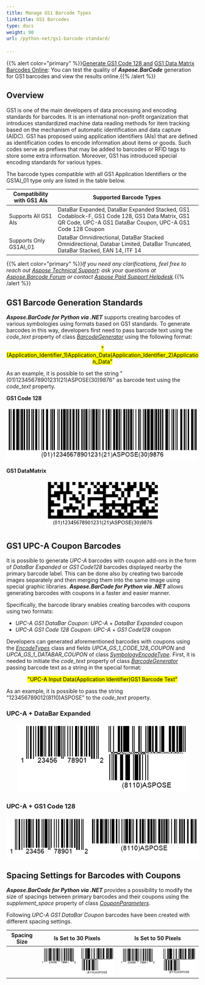 ```yaml
---
title: Manage GS1 Barcode Types
linktitle: GS1 Barcodes
type: docs
weight: 90
url: /python-net/gs1-barcode-standard/

---
```

{{% alert color="primary" %}}[Generate GS1 Code 128 and](https://products.aspose.app/barcode/generate/code128?type=gs1code128) [GS1 Data Matrix Barcodes Online](https://products.aspose.app/barcode/generate/datamatrix?type=gs1datamatrix): You can test the quality of ***Aspose.BarCode*** generation for GS1 barcodes and view the results online.{{% /alert %}}

## **Overview**
GS1 is one of the main developers of data processing and encoding standards for barcodes. It is an international non-profit organization that introduces standardized machine data reading methods for item tracking based on the mechanism of automatic identification and data capture (AIDC). GS1 has proposed using application identifiers (AIs) that are defined as identification codes to encode information about items or goods. Such codes serve as prefixes that may be added to barcodes or RFID tags to store some extra information. Moreover, GS1 has introduced special encoding standards for various types.  
  
The barcode types compatible with all GS1 Application Identifiers or the GS1AI_01 type only are listed in the table below.  
  
|Compatibility with GS1 AIs|Supported Barcode Types|
|---|---|
|Supports All GS1 AIs|DataBar Expanded, DataBar Expanded Stacked, GS1 Codablock-F, GS1 Code 128, GS1 Data Matrix, GS1 QR Code, UPC-A GS1 DataBar Coupon, UPC-A GS1 Code 128 Coupon|
|Supports Only GS1AI_01|DataBar Omnidirectional, DataBar Stacked Omnidirectional, Databar Limited, DataBar Truncated, DataBar Stacked, EAN 14, ITF 14|
  
{{% alert color="primary" %}}*If you need any clarifications, feel free to reach out [Aspose Technical Support](/barcode/python-net/technical-support/): ask your questions at [Aspose.Barcode Forum](https://forum.aspose.com/c/barcode/13) or contact [Aspose Paid Support Helpdesk](https://helpdesk.aspose.com/).*{{% /alert %}}

## **GS1 Barcode Generation Standards**
***Aspose.BarCode for Python via .NET*** supports creating barcodes of various symbologies using formats based on GS1 standards. To generate barcodes in this way, developers first need to pass barcode text using the *code_text* property of class [*BarcodeGenerator*](https://reference.aspose.com/barcode/python-net/aspose.barcode.generation/barcodegenerator/) using the following format:  
<p align="center"><mark>"(Application_Identifier_1)Application_Data(Application_Identifier_2)Application_Data"</mark></p> 

As an example, it is possible to set the string "(01)12345678901231(21)ASPOSE(30)9876" as barcode text using the *code_text* property.  
      
**GS1 Code 128**  
    
<p align="center"><img src="gs1code128example.png"></p>
    
**GS1 DataMatrix**  
  
<p align="center"><img src="gs1datamatrixexample.png"></p>
  
## **GS1 UPC-A Coupon Barcodes**
It is possible to generate *UPC-A* barcodes with coupon add-ons in the form of *DataBar Expanded* or *GS1 Code128* barcodes displayed nearby the primary barcode label. This can be done also by creating two barcode images separately and then merging them into the same image using special graphic libraries. ***Aspose.BarCode for Python via .NET*** allows generating barcodes with coupons in a faster and easier manner.  
  
Specifically, the barcode library enables creating barcodes with coupons using two formats:
- *UPC-A GS1 DataBar Coupon*: *UPC-A* + *DataBar Expanded* coupon
- *UPC-A GS1 Code 128 Coupon*: *UPC-A* + *GS1 Code128* coupon
  
Developers can generated aforementioned barcodes with coupons using the [*EncodeTypes*](https://reference.aspose.com/barcode/python-net/aspose.barcode.generation/encodetypes/) class and fields *UPCA_GS_1_CODE_128_COUPON* and *UPCA_GS_1_DATABAR_COUPON* of class [*SymbologyEncodeType*](https://reference.aspose.com/barcode/python-net/aspose.barcode.generation/symbologyencodetype/). First, it is needed to initiate the *code_text* property of class [*BarcodeGenerator*](https://reference.aspose.com/barcode/python-net/aspose.barcode.generation/barcodegenerator/) passing barcode text as a string in the special format:  
<p align="center"><mark>"UPC-A Input Data(Application Identifier)GS1 Barcode Text"</mark></p>  
  
As an example, it is possible to pass the string "123456789012(8110)ASPOSE" to the *code_text* property. 
    
### **UPC-A + DataBar Expanded**

<p align="center"><img src="gs1couponupcadatabar.png"></p>
  
### **UPC-A + GS1 Code 128**

<p align="center"><img src="gs1couponupcacode128.png"></p>

## **Spacing Settings for Barcodes with Coupons**
***Aspose.BarCode for Python via .NET*** provides a possibility to modify the size of spacings between primary barcodes and their coupons using the *supplement_space* property of class [*CouponParameters*](https://reference.aspose.com/barcode/python-net/aspose.barcode.generation/couponparameters/).  
  
Following *UPC-A GS1 DataBar Coupon* barcodes have been created with different spacing settings.
     
|Spacing Size|Is Set to 30 Pixels|Is Set to 50 Pixels|
| :-: | :-: | :-: |
| |<img src="gs1couponspace30pixels.png">|<img src="gs1couponspace50pixels.png">|
  
